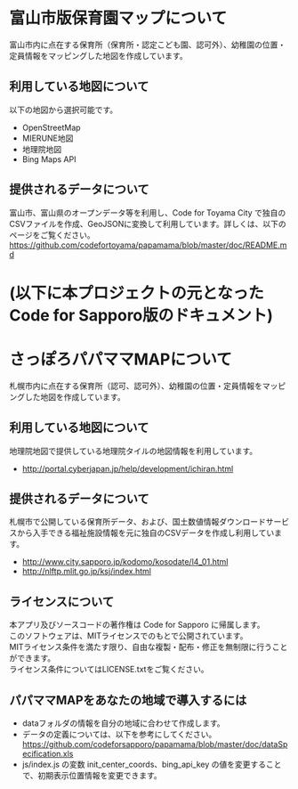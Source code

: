 # 富山市版保育園マップについて
富山市内に点在する保育所（保育所・認定こども園、認可外）、幼稚園の位置・定員情報をマッピングした地図を作成しています。

## 利用している地図について
以下の地図から選択可能です。
- OpenStreetMap
- MIERUNE地図
- 地理院地図
- Bing Maps API

## 提供されるデータについて
富山市、富山県のオープンデータ等を利用し、Code for Toyama City で独自のCSVファイルを作成、GeoJSONに変換して利用しています。詳しくは、以下のページをご覧ください。<BR>
https://github.com/codefortoyama/papamama/blob/master/doc/README.md

# (以下に本プロジェクトの元となったCode for Sapporo版のドキュメント)

# さっぽろパパママMAPについて

札幌市内に点在する保育所（認可、認可外）、幼稚園の位置・定員情報をマッピングした地図を作成しています。

## 利用している地図について

地理院地図で提供している地理院タイルの地図情報を利用しています。

- http://portal.cyberjapan.jp/help/development/ichiran.html

## 提供されるデータについて

札幌市で公開している保育所データ、および、国土数値情報ダウンロードサービスから入手できる福祉施設情報を元に独自のCSVデータを作成し利用しています。

- http://www.city.sapporo.jp/kodomo/kosodate/l4_01.html
- http://nlftp.mlit.go.jp/ksj/index.html

## ライセンスについて

本アプリ及びソースコードの著作権は Code for Sapporo に帰属します。  
このソフトウェアは、MITライセンスでのもとで公開されています。  
MITライセンス条件を満たす限り、自由な複製・配布・修正を無制限に行うことができます。  
ライセンス条件についてはLICENSE.txtをご覧ください。

## パパママMAPをあなたの地域で導入するには

- dataフォルダの情報を自分の地域に合わせて作成します。
- データの定義については、以下を参考にしてください。
https://github.com/codeforsapporo/papamama/blob/master/doc/dataSpecification.xls
- js/index.js の変数 init_center_coords、bing_api_key の値を変更することで、初期表示位置情報を変更できます。
